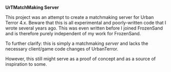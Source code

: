 **UrTMatchMaking Server**

This project was an attempt to create a matchmaking server for Urban Terror 4.x.
Beware that this is all experimental and poorly-written code that I wrote several years ago.
This was even written before I joined FrozenSand and is therefore purely independent of my work for FrozenSand.

To further clarify: this is simply a matchmaking *server* and lacks the necessary client/game code changes of UrbanTerror.

However, this still might serve as a proof of concept and as a source of inspiration to some.
